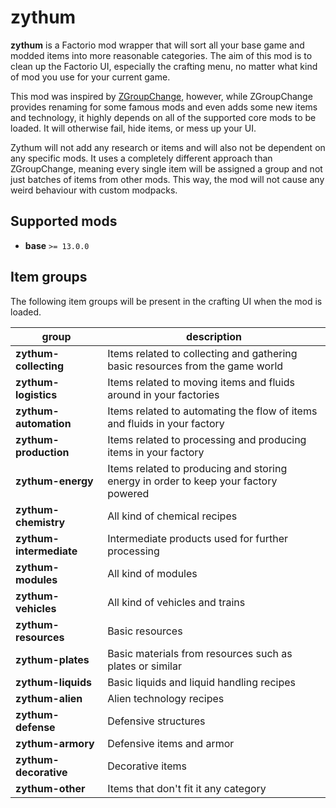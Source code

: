 # zythum
**zythum** is a Factorio mod wrapper that will sort all your base game and modded items into more reasonable categories. The aim of this mod is to clean up the Factorio UI, especially the crafting menu, no matter what kind of mod you use for your current game.

This mod was inspired by [ZGroupChange](https://mods.factorio.com/mods/Progsy/ZGroupChange), however, while ZGroupChange provides renaming for some famous mods and even adds some new items and technology, it highly depends on all of the supported core mods to be loaded. It will otherwise fail, hide items, or mess up your UI.

Zythum will not add any research or items and will also not be dependent on any specific mods. It uses a completely different approach than ZGroupChange, meaning every single item will be assigned a group and not just batches of items from other mods. This way, the mod will not cause any weird behaviour with custom modpacks.

## Supported mods
- **base** `>= 13.0.0`

## Item groups 
The following item groups will be present in the crafting UI when the mod is loaded.

group | description
--- | --- 
**zythum-collecting** | Items related to collecting and gathering basic resources from the game world
**zythum-logistics** | Items related to moving items and fluids around in your factories
**zythum-automation** | Items related to automating the flow of items and fluids in your factory
**zythum-production** | Items related to processing and producing items in your factory
**zythum-energy** | Items related to producing and storing energy in order to keep your factory powered
**zythum-chemistry** | All kind of chemical recipes
**zythum-intermediate** | Intermediate products used for further processing
**zythum-modules** | All kind of modules
**zythum-vehicles** | All kind of vehicles and trains
**zythum-resources** | Basic resources
**zythum-plates** | Basic materials from resources such as plates or similar
**zythum-liquids** | Basic liquids and liquid handling recipes
**zythum-alien** | Alien technology recipes
**zythum-defense** | Defensive structures
**zythum-armory** | Defensive items and armor
**zythum-decorative** | Decorative items
**zythum-other** | Items that don't fit it any category
